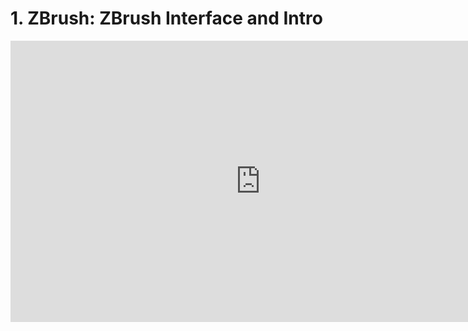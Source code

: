 # 1. ZBrush: ZBrush Interface and Intro

<iframe width="800" height="450" src="https://www.youtube.com/embed/i_kAlUkeQik?rel=0" frameborder="0" allow="accelerometer; autoplay; clipboard-write; encrypted-media; gyroscope; picture-in-picture" allowfullscreen=""></iframe>